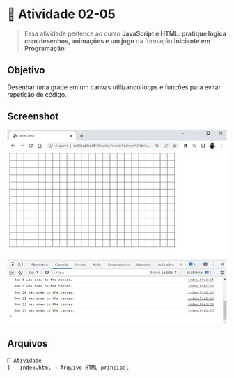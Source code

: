 # 🎯 Atividade 02-05

> Essa atividade pertence ao curso **JavaScript e HTML: pratique lógica com desenhos, animações e um jogo** da formação **Iniciante em Programação**.

## Objetivo

Desenhar uma grade em um canvas utilizando loops e funcões para evitar repetição de código.

## Screenshot

![](screenshot.jpg)

## Arquivos

    📁 Atividade
    |   index.html → Arquivo HTML principal
